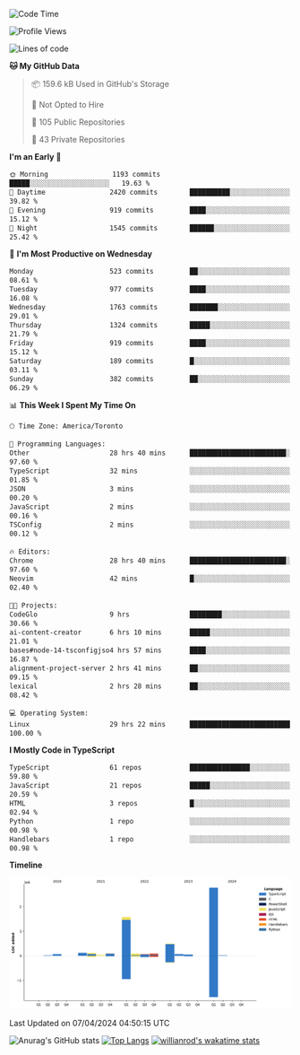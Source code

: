 <!--START_SECTION:waka-->
![Code Time](http://img.shields.io/badge/Code%20Time-1%2C392%20hrs%2020%20mins-blue)

![Profile Views](http://img.shields.io/badge/Profile%20Views-0-blue)

![Lines of code](https://img.shields.io/badge/From%20Hello%20World%20I%27ve%20Written-5.5%20million%20lines%20of%20code-blue)

**🐱 My GitHub Data** 

> 📦 159.6 kB Used in GitHub's Storage 
 > 
> 🚫 Not Opted to Hire
 > 
> 📜 105 Public Repositories 
 > 
> 🔑 43 Private Repositories 
 > 
**I'm an Early 🐤** 

```text
🌞 Morning                1193 commits        █████░░░░░░░░░░░░░░░░░░░░   19.63 % 
🌆 Daytime                2420 commits        ██████████░░░░░░░░░░░░░░░   39.82 % 
🌃 Evening                919 commits         ████░░░░░░░░░░░░░░░░░░░░░   15.12 % 
🌙 Night                  1545 commits        ██████░░░░░░░░░░░░░░░░░░░   25.42 % 
```
📅 **I'm Most Productive on Wednesday** 

```text
Monday                   523 commits         ██░░░░░░░░░░░░░░░░░░░░░░░   08.61 % 
Tuesday                  977 commits         ████░░░░░░░░░░░░░░░░░░░░░   16.08 % 
Wednesday                1763 commits        ███████░░░░░░░░░░░░░░░░░░   29.01 % 
Thursday                 1324 commits        █████░░░░░░░░░░░░░░░░░░░░   21.79 % 
Friday                   919 commits         ████░░░░░░░░░░░░░░░░░░░░░   15.12 % 
Saturday                 189 commits         █░░░░░░░░░░░░░░░░░░░░░░░░   03.11 % 
Sunday                   382 commits         ██░░░░░░░░░░░░░░░░░░░░░░░   06.29 % 
```


📊 **This Week I Spent My Time On** 

```text
🕑︎ Time Zone: America/Toronto

💬 Programming Languages: 
Other                    28 hrs 40 mins      ████████████████████████░   97.60 % 
TypeScript               32 mins             ░░░░░░░░░░░░░░░░░░░░░░░░░   01.85 % 
JSON                     3 mins              ░░░░░░░░░░░░░░░░░░░░░░░░░   00.20 % 
JavaScript               2 mins              ░░░░░░░░░░░░░░░░░░░░░░░░░   00.16 % 
TSConfig                 2 mins              ░░░░░░░░░░░░░░░░░░░░░░░░░   00.12 % 

🔥 Editors: 
Chrome                   28 hrs 40 mins      ████████████████████████░   97.60 % 
Neovim                   42 mins             █░░░░░░░░░░░░░░░░░░░░░░░░   02.40 % 

🐱‍💻 Projects: 
CodeGlo                  9 hrs               ████████░░░░░░░░░░░░░░░░░   30.66 % 
ai-content-creator       6 hrs 10 mins       █████░░░░░░░░░░░░░░░░░░░░   21.01 % 
bases#node-14-tsconfigjso4 hrs 57 mins       ████░░░░░░░░░░░░░░░░░░░░░   16.87 % 
alignment-project-server 2 hrs 41 mins       ██░░░░░░░░░░░░░░░░░░░░░░░   09.15 % 
lexical                  2 hrs 28 mins       ██░░░░░░░░░░░░░░░░░░░░░░░   08.42 % 

💻 Operating System: 
Linux                    29 hrs 22 mins      █████████████████████████   100.00 % 
```

**I Mostly Code in TypeScript** 

```text
TypeScript               61 repos            ███████████████░░░░░░░░░░   59.80 % 
JavaScript               21 repos            █████░░░░░░░░░░░░░░░░░░░░   20.59 % 
HTML                     3 repos             █░░░░░░░░░░░░░░░░░░░░░░░░   02.94 % 
Python                   1 repo              ░░░░░░░░░░░░░░░░░░░░░░░░░   00.98 % 
Handlebars               1 repo              ░░░░░░░░░░░░░░░░░░░░░░░░░   00.98 % 
```



**Timeline**

![Lines of Code chart](https://raw.githubusercontent.com/wise-introvert/wise-introvert/master/assets/bar_graph.png)


 Last Updated on 07/04/2024 04:50:15 UTC
<!--END_SECTION:waka-->

![Anurag's GitHub stats](https://github-readme-stats.vercel.app/api?username=wise-introvert&count_private=true&show_icons=true)
[![Top Langs](https://github-readme-stats.vercel.app/api/top-langs/?username=wise-introvert&langs_count=10)](https://github.com/anuraghazra/github-readme-stats)
[![willianrod's wakatime stats](https://github-readme-stats.vercel.app/api/wakatime?username=wiseintrovert)](https://github.com/anuraghazra/github-readme-stats)
